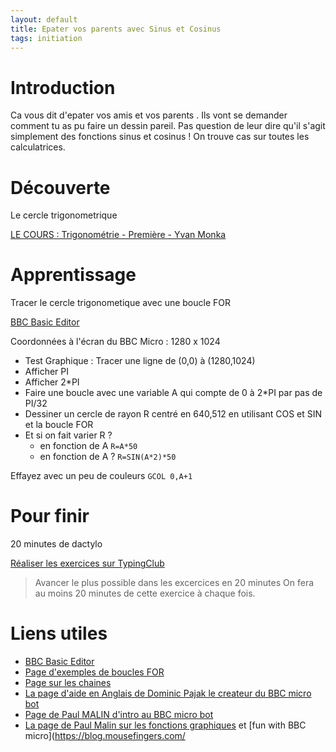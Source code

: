 ```yaml
---
layout: default
title: Epater vos parents avec Sinus et Cosinus
tags: initiation
---
```

# Introduction

Ca vous dit d'epater vos amis et vos parents .
Ils vont se demander comment tu as pu faire un dessin pareil.
Pas question de leur dire qu'il s'agit simplement des fonctions sinus et cosinus !
On trouve cas sur toutes les calculatrices.

# Découverte

Le cercle trigonometrique

[LE COURS : Trigonométrie - Première - Yvan Monka](https://youtu.be/wJjb3CSS3cg)

# Apprentissage

Tracer le cercle trigonometique avec une boucle FOR

[BBC Basic Editor](https://bbcmic.ro/)

Coordonnées à l'écran du BBC Micro : 1280 x 1024 

- Test Graphique : Tracer une ligne de (0,0) à (1280,1024)
- Afficher PI
- Afficher 2*PI
- Faire une boucle avec une variable A qui compte de 0 à 2*PI par pas de PI/32
- Dessiner un cercle de rayon R centré en 640,512 en utilisant COS et SIN et la boucle FOR
- Et si on fait varier R ?
    - en fonction de A ```R=A*50```
    - en fonction de A ? ```R=SIN(A*2)*50```

Effayez avec un peu de couleurs
```GCOL 0,A+1```

# Pour finir

20 minutes de dactylo

[Réaliser les exercices sur TypingClub](https://www.typingclub.com/dactylographie)

>Avancer le plus possible dans les excercices en 20 minutes
>On fera au moins 20 minutes de cette exercice à chaque fois.

# Liens utiles
- [BBC Basic Editor](https://bbcmic.ro/)
- [Page d'exemples de boucles FOR](http://www.bbcbasic.co.uk/bbcwin/tutorial/chapter11.html)
- [Page sur les chaines](https://www.bbcbasic.co.uk/bbcwin/tutorial/chapter06.html) 
- [La page d'aide en Anglais de Dominic Pajak le createur du BBC micro bot](https://www.bbcmicrobot.com/learn/index.html)
- [Page de Paul MALIN d'intro au BBC micro bot](https://translate.google.com/translate?sl=en&tl=fr&u=https://blog.mousefingers.com/post/bbc/bbc_bbcmicrobot/)
- [La page de Paul Malin sur les fonctions graphiques](https://blog.mousefingers.com/post/bbc/bbc_reference/) et [fun with BBC micro](https://blog.mousefingers.com/
